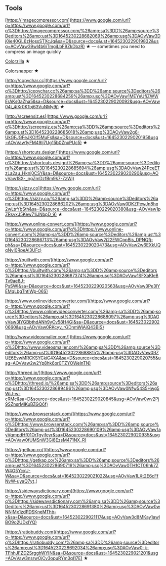 ## Tools

[https://imagecompressor.com](https://www.google.com/url?q=https://www.google.com/url?q%3Dhttps://imagecompressor.com/%26amp;sa%3DD%26amp;source%3Deditors%26amp;ust%3D1645230228682069%26amp;usg%3DAOvVaw3Dj0ie40GL6zHossSTXcJq&sa=D&source=docs&ust=1645230229019832&usg=AOvVaw39wl4b6iTmgiLbF9ZkDbzR) ★ — sometimes you need to compress an image quickly

[Colorzilla](https://www.google.com/url?q=https://www.google.com/url?q%3Dhttp://www.colorzilla.com/%26amp;sa%3DD%26amp;source%3Deditors%26amp;ust%3D1645230228682701%26amp;usg%3DAOvVaw3RBlgkP3knZixJhZm4f-BJ&sa=D&source=docs&ust=1645230229019927&usg=AOvVaw2vJU2ZD890wuTvCA9oRZXN) ★

[Colorsnapper](https://www.google.com/url?q=https://www.google.com/url?q%3Dhttps://colorsnapper.com/%26amp;sa%3DD%26amp;source%3Deditors%26amp;ust%3D1645230228683507%26amp;usg%3DAOvVaw1aTlpKca-Gg01VRXInPtsk&sa=D&source=docs&ust=1645230229020011&usg=AOvVaw37YOvNHUMbjCc1hPwtz6c8) ★

[http://copychar.cc](https://www.google.com/url?q=https://www.google.com/url?q%3Dhttp://copychar.cc%26amp;sa%3DD%26amp;source%3Deditors%26amp;ust%3D1645230228684259%26amp;usg%3DAOvVaw1MEYeUfiZWWErAKs0aZha5&sa=D&source=docs&ust=1645230229020092&usg=AOvVaw04i_4iXr0K1bj63VuNMy9j) ★ 

[http://screensiz.es](https://www.google.com/url?q=https://www.google.com/url?q%3Dhttp://screensiz.es/%26amp;sa%3DD%26amp;source%3Deditors%26amp;ust%3D1645230228685018%26amp;usg%3DAOvVaw2g6-UkGFJGFeJKOIf5MuFs&sa=D&source=docs&ust=1645230229020195&usg=AOvVaw1yFM49Ij7Ug15b0ZnxPUc5) ★

[https://shortcuts.design/](https://www.google.com/url?q=https://www.google.com/url?q%3Dhttps://shortcuts.design/%26amp;sa%3DD%26amp;source%3Deditors%26amp;ust%3D1645230228685694%26amp;usg%3DAOvVaw24PceETzLa2au_Hknj0CSY&sa=D&source=docs&ust=1645230229020290&usg=AOvVaw18X-_ngZmDzfBm9k7-7zWj)

[https://sizzy.co](https://www.google.com/url?q=https://www.google.com/url?q%3Dhttps://sizzy.co/%26amp;sa%3DD%26amp;source%3Deditors%26amp;ust%3D1645230228686202%26amp;usg%3DAOvVaw0DKZPewJn8hq2wLtrYbSth&sa=D&source=docs&ust=1645230229020380&usg=AOvVaw1pZRsvxJ5Kew71iJNbpD_9) ★

[https://www.online-convert.com/](https://www.google.com/url?q=https://www.google.com/url?q%3Dhttps://www.online-convert.com/%26amp;sa%3DD%26amp;source%3Deditors%26amp;ust%3D1645230228686713%26amp;usg%3DAOvVaw2j22EWCppBis_DPNQfj-ph&sa=D&source=docs&ust=1645230229020473&usg=AOvVaw2w6EXkUQqNvI0RpeAl3UFc)

[https://builtwith.com/](https://www.google.com/url?q=https://www.google.com/url?q%3Dhttps://builtwith.com/%26amp;sa%3DD%26amp;source%3Deditors%26amp;ust%3D1645230228687374%26amp;usg%3DAOvVaw1SFXaKIeBTv9ae8J-PsSWI&sa=D&source=docs&ust=1645230229020563&usg=AOvVaw3Pe3lYEMqLbgTntiWp-06S)

[https://www.onlinevideoconverter.com/](https://www.google.com/url?q=https://www.google.com/url?q%3Dhttps://www.onlinevideoconverter.com/%26amp;sa%3DD%26amp;source%3Deditors%26amp;ust%3D1645230228688097%26amp;usg%3DAOvVaw3IYGBbthdANh9yCv58H4GI&sa=D&source=docs&ust=1645230229020660&usg=AOvVaw0RKcyv_rGDnmWjAiQ43BIS)

[http://www.videosmaller.com/](https://www.google.com/url?q=https://www.google.com/url?q%3Dhttp://www.videosmaller.com/%26amp;sa%3DD%26amp;source%3Deditors%26amp;ust%3D1645230228688815%26amp;usg%3DAOvVaw0RZUE6EvwMRCKSYCkiC4XA&sa=D&source=docs&ust=1645230229020755&usg=AOvVaw2w2Yp8hk6or0TZYOWeInTN)

[http://threed.io/](https://www.google.com/url?q=https://www.google.com/url?q%3Dhttp://threed.io/%26amp;sa%3DD%26amp;source%3Deditors%26amp;ust%3D1645230228689496%26amp;usg%3DAOvVaw0Nfw54S5Hwg5WiJ-w-cRMc&sa=D&source=docs&ust=1645230229020845&usg=AOvVaw0wv2Pj9SZnsrMlKuBZGQ6f)

[https://www.browserstack.com/](https://www.google.com/url?q=https://www.google.com/url?q%3Dhttps://www.browserstack.com/%26amp;sa%3DD%26amp;source%3Deditors%26amp;ust%3D1645230228690109%26amp;usg%3DAOvVaw1ayVqmpdHf01OrTgyjfeyr&sa=D&source=docs&ust=1645230229020935&usg=AOvVaw0fUMSnW3Gi8EzsM471NX_R)

[https://getkap.co/](https://www.google.com/url?q=https://www.google.com/url?q%3Dhttps://getkap.co/%26amp;sa%3DD%26amp;source%3Deditors%26amp;ust%3D1645230228690719%26amp;usg%3DAOvVaw0TH1CT06hk7ZW4O5YcxU-W&sa=D&source=docs&ust=1645230229021022&usg=AOvVaw1LXt2E6cFfNvW-uyaQ7yt_)

[https://sidewaysdictionary.com](https://www.google.com/url?q=https://www.google.com/url?q%3Dhttps://sidewaysdictionary.com%26amp;sa%3DD%26amp;source%3Deditors%26amp;ust%3D1645230228691380%26amp;usg%3DAOvVaw0wNNjMx1zdPDSKneMThb-x&sa=D&source=docs&ust=1645230229021117&usg=AOvVaw3d8MKay1awlBO9o2UDxIYQ)

[https://ratiobuddy.com](https://www.google.com/url?q=https://www.google.com/url?q%3Dhttps://ratiobuddy.com/%26amp;sa%3DD%26amp;source%3Deditors%26amp;ust%3D1645230228692034%26amp;usg%3DAOvVaw0-k-TFhhJFZD2SrgghWYIN&sa=D&source=docs&ust=1645230229021201&usg=AOvVaw3nsrwOjCv3opuRYm3qI17E) ★